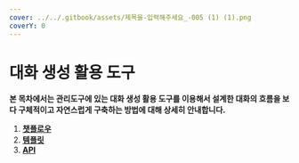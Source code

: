 ```yaml
---
cover: ../../.gitbook/assets/제목을-입력해주세요_-005 (1) (1).png
coverY: 0
---
```


# 대화 생성 활용 도구

**본 목차에서는 관리도구에 있는 대화 생성 활용 도구를 이용해서 설계한 대화의 흐름을 보다 구체적이고 자연스럽게 구축하는 방법에 대해 상세히 안내합니다.**                &#x20;

1. ****[**챗플로우**](undefined.md)****
2. ****[**템플릿**](undefined-1.md)****
3. ****[**API**](api.md)****
